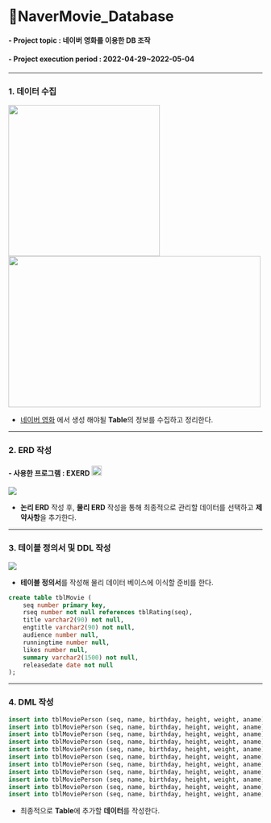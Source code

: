 # 🎥NaverMovie_Database
#### - Project topic : 네이버 영화를 이용한 DB 조작
#### - Project execution period : 2022-04-29~2022-05-04
-------------------------------
### 1. 데이터 수집
<img src = "https://user-images.githubusercontent.com/97499271/166864754-9f5210ca-2c5c-48aa-9f5c-2f7c08be76f3.png" width="300" height="300"/> <img src = "https://user-images.githubusercontent.com/97499271/166864757-5ede9c0d-f671-4c92-a092-aee15ac9815b.png" width="500" height="300"/>

- [네이버 영화](https://movie.naver.com/movie/sdb/rank/rmovie.naver) 에서 생성 해야될 **Table**의 정보를 수집하고 정리한다.

-------------------------------
### 2. ERD 작성
#### - 사용한 프로그램 : EXERD <img src = "https://user-images.githubusercontent.com/97499271/166865359-0b33d34d-b67b-45e5-8eeb-07e608f193b4.png" width="20" height="20"/>

<img src = "https://user-images.githubusercontent.com/97499271/166865737-8e5b8679-9d4d-455d-bfc9-e6e911b48ab3.png">

- **논리 ERD** 작성 후, **물리 ERD** 작성을 통해 최종적으로 관리할 데이터를 선택하고 **제약사항**을 추가한다.

-------------------------------

### 3. 테이블 정의서 및 DDL 작성
<img src = "https://user-images.githubusercontent.com/97499271/166867068-9f402162-69e5-4dd1-b295-865050babf45.png">

- **테이블 정의서**를 작성해 물리 데이터 베이스에 이식할 준비를 한다.

```sql
create table tblMovie (
	seq number primary key,
	rseq number not null references tblRating(seq),
	title varchar2(90) not null,
    engtitle varchar2(90) not null,
    audience number null,
    runningtime number null,
    likes number null,
    summary varchar2(1500) not null,
    releasedate date not null
);
```

-------------------------------

### 4. DML 작성

```sql
insert into tblMoviePerson (seq, name, birthday, height, weight, aname) values (seq.nextVal, '에디 레드메인', '1982-01-06', 183, null,'Edward John David Redmayne');
insert into tblMoviePerson (seq, name, birthday, height, weight, aname) values (seq.nextVal, '주드 로', '1972-12-29', 178, 66, '쥬드 로우');
insert into tblMoviePerson (seq, name, birthday, height, weight, aname) values (seq.nextVal, '매즈 미켈슨', '1965-11-22', '183', null, null);
insert into tblMoviePerson (seq, name, birthday, height, weight, aname) values (seq.nextVal, '댄 포글러', '1976-10-20', 165, null, 'Daniel Kevin Fogler');
insert into tblMoviePerson (seq, name, birthday, height, weight, aname) values (seq.nextVal, '앨리슨 수돌', '1984-12-23', 168, null, '어 파인 프렌지,A Fine Frenzy,Alison Monro');
insert into tblMoviePerson (seq, name, birthday, height, weight, aname) values (seq.nextVal, '에즈라 밀러', '1992-09-30', 180, null, null);
insert into tblMoviePerson (seq, name, birthday, height, weight, aname) values (seq.nextVal, '칼럼 터너', '1990-02-15', 187, null, null);
insert into tblMoviePerson (seq, name, birthday, height, weight, aname) values (seq.nextVal, '제시카 윌리엄스', null, null, null, 'Jessica R. Williams');
insert into tblMoviePerson (seq, name, birthday, height, weight, aname) values (seq.nextVal, '데이빗 예이츠', '1963-11-30', 185, null, null);
insert into tblMoviePerson (seq, name, birthday, height, weight, aname) values (seq.nextVal, '김상경', null, 183, 78, 'Sang-kyung Kim');
insert into tblMoviePerson (seq, name, birthday, height, weight, aname) values (seq.nextVal, '이선빈', null, 166, null, '이진경');
```

- 최종적으로 **Table**에 추가할 **데이터**를 작성한다.

